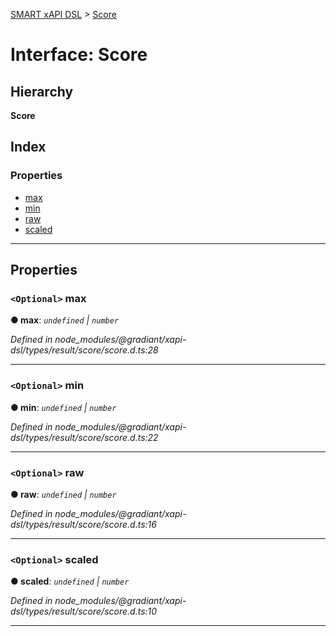 [SMART xAPI DSL](../README.md) > [Score](../interfaces/score.md)

# Interface: Score

## Hierarchy

**Score**

## Index

### Properties

* [max](score.md#max)
* [min](score.md#min)
* [raw](score.md#raw)
* [scaled](score.md#scaled)

---

## Properties

<a id="max"></a>

### `<Optional>` max

**● max**: *`undefined` \| `number`*

*Defined in node_modules/@gradiant/xapi-dsl/types/result/score/score.d.ts:28*

___
<a id="min"></a>

### `<Optional>` min

**● min**: *`undefined` \| `number`*

*Defined in node_modules/@gradiant/xapi-dsl/types/result/score/score.d.ts:22*

___
<a id="raw"></a>

### `<Optional>` raw

**● raw**: *`undefined` \| `number`*

*Defined in node_modules/@gradiant/xapi-dsl/types/result/score/score.d.ts:16*

___
<a id="scaled"></a>

### `<Optional>` scaled

**● scaled**: *`undefined` \| `number`*

*Defined in node_modules/@gradiant/xapi-dsl/types/result/score/score.d.ts:10*

___

